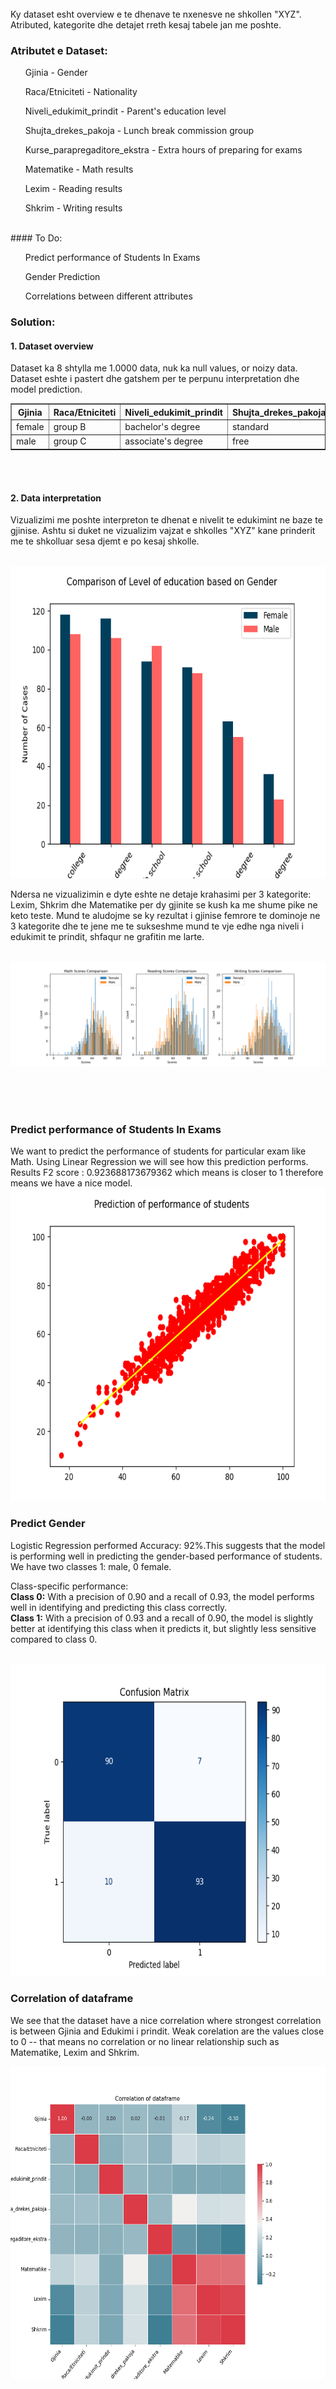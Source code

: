 
<br>
Ky dataset esht overview e te dhenave te nxenesve ne shkollen "XYZ". Atributed, kategorite dhe detajet rreth kesaj tabele jan me poshte.


### Atributet e Dataset:
<ul> Gjinia - Gender</ul>
<ul>Raca/Etniciteti - Nationality</ul>
<ul>Niveli_edukimit_prindit -  Parent's education level </ul>
<ul>Shujta_drekes_pakoja - Lunch break commission group</ul>
<ul>Kurse_parapregaditore_ekstra - Extra hours of preparing for exams </ul>
<ul>Matematike - Math results</ul>
<ul>Lexim - Reading results </ul>
<ul>Shkrim - Writing results</ul>

<br>
#### To Do:
<ul> Predict performance of Students In Exams </ul>
<ul> Gender Prediction </ul>
<ul> Correlations between different attributes </ul>



### Solution:

#### 1. Dataset overview <br>
   Dataset ka 8 shtylla me 1.0000 data, nuk ka null values, or noizy data.
   Dataset eshte i pastert dhe gatshem  per te perpunu interpretation dhe model prediction. <br>

<table border="1">
    <tr>
        <th>Gjinia</th>
        <th>Raca/Etniciteti</th>
        <th>Niveli_edukimit_prindit</th>
        <th>Shujta_drekes_pakoja</th>
        <th>Kurse_parapregaditore_ekstra</th>
        <th>Matematike</th>
        <th>Lexim</th>
        <th>Shkrim</th>
    </tr>
    <tr>
        <td>female</td>
        <td>group B</td>
        <td>bachelor's degree</td>
        <td>standard</td>
        <td>none</td>
        <td>72</td>
        <td>80</td>
        <td>47</td>
    </tr>
    <tr>
        <td>male</td>
        <td>group C</td>
        <td>associate's degree</td>
        <td>free</td>
        <td>none</td>
        <td>56</td>
        <td>75</td>
        <td>65</td>
    </tr>
</table>


<br><br>


#### 2. Data interpretation <br> 

  Vizualizimi me poshte interpreton te dhenat e nivelit te edukimint ne baze te gjinise. Ashtu si duket ne vizualizim vajzat e shkolles "XYZ" kane prinderit me te shkolluar sesa djemt e po kesaj shkolle.  <br><br>

<img src="results/Comparison of Level of education based on Gender.png" width="700" height="500">


Ndersa ne vizualizimin e dyte eshte ne detaje krahasimi per 3 kategorite: Lexim, Shkrim dhe Matematike per dy gjinite se kush ka me shume pike ne keto teste. Mund te aludojme se ky rezultat i gjinise femrore te dominoje ne 3 kategorite dhe te jene me te sukseshme mund te vje edhe nga niveli i edukimit te prindit, shfaqur ne grafitin me larte. <br><br>

  <img src="results/show who is better in Math, Reading and Writing - females or males.png">

<br><br><br>

### Predict performance of Students In Exams 

We want to predict the performance of students for particular exam like Math. Using Linear Regression we will see how this prediction performs. Results F2 score : 0.923688173679362 which means is closer to 1 therefore means we have a nice model.
<br>
<img src="results/Linear_Regression_performance prediction of students.png" width="700" height="500">


### Predict Gender 

Logistic Regression performed Accuracy: 92%.This suggests that the model is performing well in predicting the gender-based performance of students. We have two classes 1: male, 0 female.

Class-specific performance: <br>
<b>Class 0:</b> With a precision of 0.90 and a recall of 0.93, the model performs well in identifying and predicting this class correctly. <br>
<b>Class 1:</b> With a precision of 0.93 and a recall of 0.90, the model is slightly better at identifying this class when it predicts it, but slightly less sensitive compared to class 0. <br>

<br>
<img src="results/ Confusion Matrix for Gender.png" width="700" height="500">


###  Correlation of dataframe

We see that the dataset have a nice correlation where strongest correlation is between Gjinia and Edukimi  i prindit. Weak corelation are the values close to 0 -- that means no correlation or no linear relationship such as Matematike, Lexim and Shkrim.

<img src="results/Correlation of dataframe - pearson.png" width="700" height="500">

